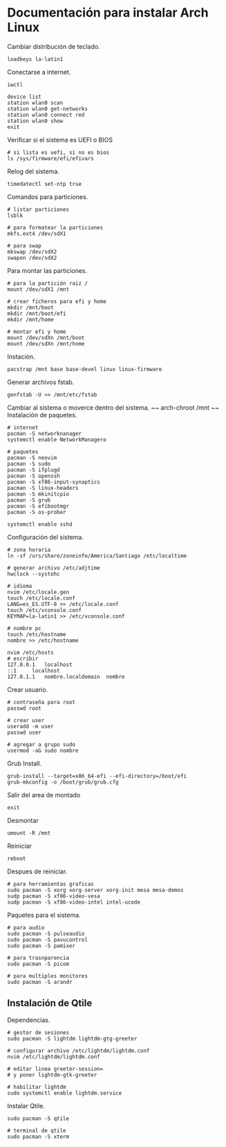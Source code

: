 # Documentación para instalar Arch Linux

Cambiar distribución de teclado.
~~~
loadkeys la-latin1
~~~
Conectarse a internet.
~~~
iwctl

device list
station wlan0 scan
station wlan0 get-networks
station wlan0 connect red
station wlan0 show
exit
~~~
Verificar si el sistema es UEFI o BIOS
~~~
# si lista es uefi, si no es bios
ls /sys/firmware/efi/efivars
~~~
Relog del sistema.
~~~
timedatectl set-ntp true
~~~
Comandos para particiones.
~~~
# listar particiones
lsblk

# para formatear la particiones
mkfs.ext4 /dev/sdX1

# para swap
mkswap /dev/sdX2
swapon /dev/sdX2
~~~
Para montar las particiones.
~~~
# para la partición raiz /
mount /dev/sdX1 /mnt

# crear ficheros para efi y home
mkdir /mnt/boot
mkdir /mnt/boot/efi
mkdir /mnt/home

# montar efi y home
mount /dev/sdXn /mnt/boot
mount /dev/sdXn /mnt/home
~~~
Instación.
~~~
pacstrap /mnt base base-devel linux linux-firmware
~~~
Generar archivos fstab.
~~~
genfstab -U >> /mnt/etc/fstab
~~~
Cambiar al sistema o moverce dentro del sistema.
~~
arch-chroot /mnt
~~
Instalación de paquetes.
~~~
# internet
pacman -S networknanager
systemctl enable NetworkManagero

# paquetes
pacman -S neovim
pacman -S sudo
pacman -S ifplugd
pacman -S openssh
pacman -S xf86-input-synaptics
pacman -S linux-headers
pacman -S mkinitcpio
pacman -S grub
pacman -S efibootmgr
pacman -S os-prober

systemctl enable sshd
~~~
Configuración del sistema.
~~~
# zona horaria
ln -sf /urs/share/zoneinfo/America/Santiago /etc/localtime

# generar archivo /etc/adjtime
hwclock --systohc

# idioma
nvim /etc/locale.gen
touch /etc/locale.conf
LANG=es_ES.UTF-8 >> /etc/locale.conf
touch /etc/vconsole.conf
KEYMAP=la-latin1 >> /etc/vconsole.conf

# nombre pc
touch /etc/hostname
nombre >> /etc/hostname

nvim /etc/hosts
# escribir
127.0.0.1	localhost
::1		localhost
127.0.1.1	nombre.localdomain	nombre
~~~
Crear usuario.
~~~
# contraseña para root
passwd root

# crear user
useradd -m user
passwd user

# agregar a grupo sudo
usermod -aG sudo nombre
~~~
Grub Install.
~~~
grub-install --target=x86_64-efi --efi-directory=/boot/efi
grub-mkconfig -o /boot/grub/grub.cfg
~~~
Salir del area de montado
~~~
exit
~~~
Desmontar
~~~
umount -R /mnt
~~~
Reiniciar
~~~
reboot
~~~
Despues de reiniciar.
~~~
# para herramientas graficas
sudo pacman -S xorg xorg-server xorg-init mesa mesa-demos
sudp pacman -S xf86-video-vesa
sudp pacman -S xf86-video-intel intel-ucode
~~~
Paquetes para el sistema.
~~~
# para audio
sudo pacman -S pulseaudio
sudo pacman -S pavucontrol
sudo pacman -S pamixer

# para trasnparencia
sudo pacman -S picom

# para multiples monitores
sudo pacman -S arandr
~~~
## Instalación de Qtile
Dependencias.
~~~
# gestor de sesiones
sudo pacman -S lightdm lightdm-gtg-greeter

# configurar archivo /etc/lightdm/lightdm.conf
nvim /etc/lightdm/lightdm.conf

# editar linea greeter-session=
# y poner lightdm-gtk-greeter

# habilitar lightdm
sudo systemctl enable lightdm.service
~~~
Instalar Qtile.
~~~
sudo pacman -S qtile

# terminal de qtile
sudo pacman -S xterm
~~~

